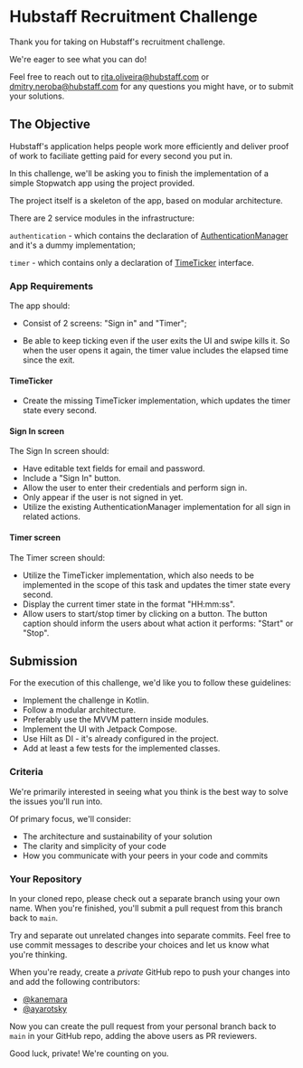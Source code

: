 # Hubstaff Recruitment Challenge

Thank you for taking on Hubstaff's recruitment challenge.

We're eager to see what you can do!

Feel free to reach out to rita.oliveira@hubstaff.com or dmitry.neroba@hubstaff.com for any questions you might have, or to submit your solutions.

## The Objective

Hubstaff's application helps people work more efficiently and deliver proof of work to faciliate getting paid for every second you put in.

In this challenge, we'll be asking you to finish the implementation of a simple Stopwatch app using the project provided.

The project itself is a skeleton of the app, based on modular architecture. 

There are 2 service modules in the infrastructure:

`authentication` - which contains the declaration of [AuthenticationManager](services/authentication/src/main/java/com/netsoft/android/authentication/AuthenticationManager.kt) and it's a dummy implementation;

`timer` - which contains only a declaration of [TimeTicker](services/timer/src/main/java/com/netsoft/android/timer/TimeTicker.kt) interface.

### App Requirements

The app should:
 - Consist of 2 screens: "Sign in" and "Timer";

 - Be able to keep ticking even if the user exits the UI and swipe kills it. So when the user opens it again, the timer value includes the elapsed time since the exit.

#### TimeTicker

 - Create the missing TimeTicker implementation, which updates the timer state every second.

#### Sign In screen

The Sign In screen should:
 - Have editable text fields for email and password.
 - Include a "Sign In" button.
 - Allow the user to enter their credentials and perform sign in.
 - Only appear if the user is not signed in yet.
 - Utilize the existing AuthenticationManager implementation for all sign in related actions.

#### Timer screen

The Timer screen should:
 - Utilize the TimeTicker implementation, which also needs to be implemented in the scope of this task and updates the timer state every second.
 - Display the current timer state in the format "HH:mm:ss".
 - Allow users to start/stop timer by clicking on a button. The button caption should inform the users about what action it performs: "Start" or "Stop".


## Submission

For the execution of this challenge, we'd like you to follow these guidelines:
- Implement the challenge in Kotlin.
- Follow a modular architecture.
- Preferably use the MVVM pattern inside modules.
- Implement the UI with Jetpack Compose.
- Use Hilt as DI - it's already configured in the project.
- Add at least a few tests for the implemented classes.


### Criteria

We're primarily interested in seeing what you think is the best way to solve the issues you'll run into.

Of primary focus, we'll consider:
- The architecture and sustainability of your solution
- The clarity and simplicity of your code
- How you communicate with your peers in your code and commits

### Your Repository

In your cloned repo, please check out a separate branch using your own name.  When you're finished, you'll submit a pull request from this branch back to `main`.

Try and separate out unrelated changes into separate commits. Feel free to use commit messages to describe your choices and let us know what you're thinking.

When you're ready, create a *private* GitHub repo to push your changes into and add the following contributors:
- <a class="user-mention" data-hovercard-type="user" data-hovercard-url="https://github.com/users/kanemara/hovercard" href="https://github.com/kanemara">@kanemara</a>
- <a class="user-mention" data-hovercard-type="user" data-hovercard-url="https://github.com/users/ayarotsky/hovercard" href="https://github.com/ayarotsky">@ayarotsky</a>

Now you can create the pull request from your personal branch back to `main` in your GitHub repo, adding the above users as PR reviewers.

Good luck, private!  We're counting on you.
